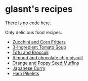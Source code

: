 # glasnt's recipes

There is no code here. 

Only delicious food recipes.

[//]: <> (generated)
 * [Zucchini and Corn Fritters](recipes/ZucchiniFritter.md)
 * [3-Ingredient Tomato Soup](recipes/TomatoSoup.md)
 * [Tofu and Broccoli](recipes/TofuBroccoli.md)
 * [Almond and chocolate chip biscuit](recipes/AlmondBiscuit.md)
 * [Orange and Poppy Seed Muffins](recipes/OrangeMuffins.md)
 * [Japanese Curry](recipes/JapaneseCurry.md)
 * [Ham Pikelets](recipes/HamPikelets.md)
